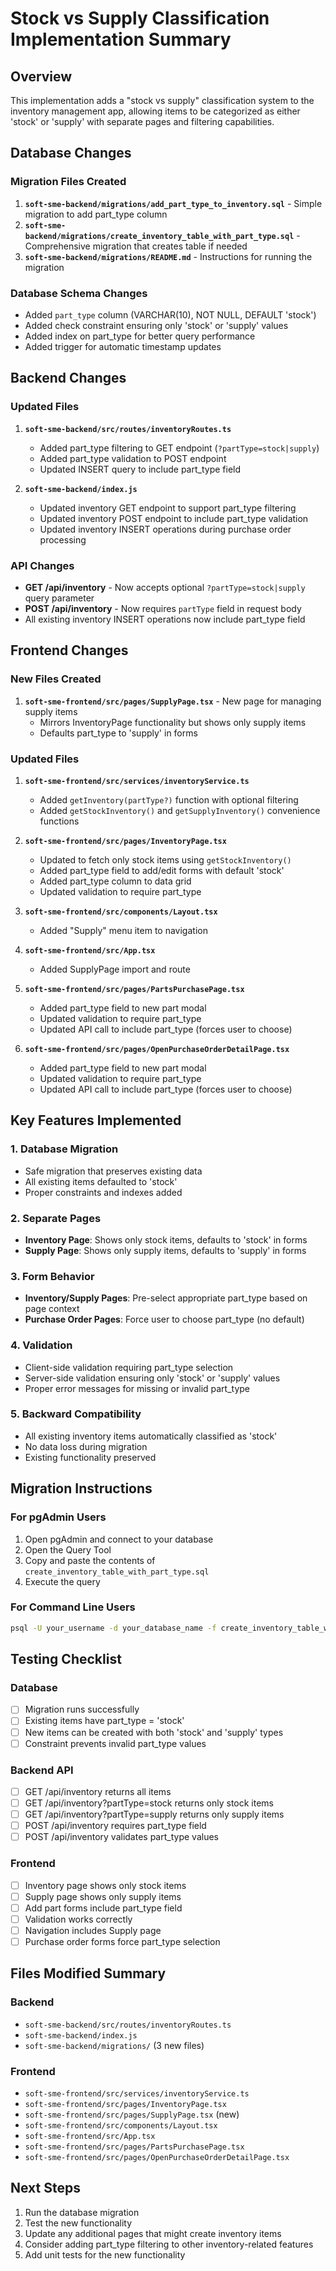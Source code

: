 # Stock vs Supply Classification Implementation Summary

## Overview
This implementation adds a "stock vs supply" classification system to the inventory management app, allowing items to be categorized as either 'stock' or 'supply' with separate pages and filtering capabilities.

## Database Changes

### Migration Files Created
1. **`soft-sme-backend/migrations/add_part_type_to_inventory.sql`** - Simple migration to add part_type column
2. **`soft-sme-backend/migrations/create_inventory_table_with_part_type.sql`** - Comprehensive migration that creates table if needed
3. **`soft-sme-backend/migrations/README.md`** - Instructions for running the migration

### Database Schema Changes
- Added `part_type` column (VARCHAR(10), NOT NULL, DEFAULT 'stock')
- Added check constraint ensuring only 'stock' or 'supply' values
- Added index on part_type for better query performance
- Added trigger for automatic timestamp updates

## Backend Changes

### Updated Files
1. **`soft-sme-backend/src/routes/inventoryRoutes.ts`**
   - Added part_type filtering to GET endpoint (`?partType=stock|supply`)
   - Added part_type validation to POST endpoint
   - Updated INSERT query to include part_type field

2. **`soft-sme-backend/index.js`**
   - Updated inventory GET endpoint to support part_type filtering
   - Updated inventory POST endpoint to include part_type validation
   - Updated inventory INSERT operations during purchase order processing

### API Changes
- **GET /api/inventory** - Now accepts optional `?partType=stock|supply` query parameter
- **POST /api/inventory** - Now requires `partType` field in request body
- All existing inventory INSERT operations now include part_type field

## Frontend Changes

### New Files Created
1. **`soft-sme-frontend/src/pages/SupplyPage.tsx`** - New page for managing supply items
   - Mirrors InventoryPage functionality but shows only supply items
   - Defaults part_type to 'supply' in forms

### Updated Files
1. **`soft-sme-frontend/src/services/inventoryService.ts`**
   - Added `getInventory(partType?)` function with optional filtering
   - Added `getStockInventory()` and `getSupplyInventory()` convenience functions

2. **`soft-sme-frontend/src/pages/InventoryPage.tsx`**
   - Updated to fetch only stock items using `getStockInventory()`
   - Added part_type field to add/edit forms with default 'stock'
   - Added part_type column to data grid
   - Updated validation to require part_type

3. **`soft-sme-frontend/src/components/Layout.tsx`**
   - Added "Supply" menu item to navigation

4. **`soft-sme-frontend/src/App.tsx`**
   - Added SupplyPage import and route

5. **`soft-sme-frontend/src/pages/PartsPurchasePage.tsx`**
   - Added part_type field to new part modal
   - Updated validation to require part_type
   - Updated API call to include part_type (forces user to choose)

6. **`soft-sme-frontend/src/pages/OpenPurchaseOrderDetailPage.tsx`**
   - Added part_type field to new part modal
   - Updated validation to require part_type
   - Updated API call to include part_type (forces user to choose)

## Key Features Implemented

### 1. Database Migration
- Safe migration that preserves existing data
- All existing items defaulted to 'stock'
- Proper constraints and indexes added

### 2. Separate Pages
- **Inventory Page**: Shows only stock items, defaults to 'stock' in forms
- **Supply Page**: Shows only supply items, defaults to 'supply' in forms

### 3. Form Behavior
- **Inventory/Supply Pages**: Pre-select appropriate part_type based on page context
- **Purchase Order Pages**: Force user to choose part_type (no default)

### 4. Validation
- Client-side validation requiring part_type selection
- Server-side validation ensuring only 'stock' or 'supply' values
- Proper error messages for missing or invalid part_type

### 5. Backward Compatibility
- All existing inventory items automatically classified as 'stock'
- No data loss during migration
- Existing functionality preserved

## Migration Instructions

### For pgAdmin Users
1. Open pgAdmin and connect to your database
2. Open the Query Tool
3. Copy and paste the contents of `create_inventory_table_with_part_type.sql`
4. Execute the query

### For Command Line Users
```bash
psql -U your_username -d your_database_name -f create_inventory_table_with_part_type.sql
```

## Testing Checklist

### Database
- [ ] Migration runs successfully
- [ ] Existing items have part_type = 'stock'
- [ ] New items can be created with both 'stock' and 'supply' types
- [ ] Constraint prevents invalid part_type values

### Backend API
- [ ] GET /api/inventory returns all items
- [ ] GET /api/inventory?partType=stock returns only stock items
- [ ] GET /api/inventory?partType=supply returns only supply items
- [ ] POST /api/inventory requires part_type field
- [ ] POST /api/inventory validates part_type values

### Frontend
- [ ] Inventory page shows only stock items
- [ ] Supply page shows only supply items
- [ ] Add part forms include part_type field
- [ ] Validation works correctly
- [ ] Navigation includes Supply page
- [ ] Purchase order forms force part_type selection

## Files Modified Summary

### Backend
- `soft-sme-backend/src/routes/inventoryRoutes.ts`
- `soft-sme-backend/index.js`
- `soft-sme-backend/migrations/` (3 new files)

### Frontend
- `soft-sme-frontend/src/services/inventoryService.ts`
- `soft-sme-frontend/src/pages/InventoryPage.tsx`
- `soft-sme-frontend/src/pages/SupplyPage.tsx` (new)
- `soft-sme-frontend/src/components/Layout.tsx`
- `soft-sme-frontend/src/App.tsx`
- `soft-sme-frontend/src/pages/PartsPurchasePage.tsx`
- `soft-sme-frontend/src/pages/OpenPurchaseOrderDetailPage.tsx`

## Next Steps
1. Run the database migration
2. Test the new functionality
3. Update any additional pages that might create inventory items
4. Consider adding part_type filtering to other inventory-related features
5. Add unit tests for the new functionality 